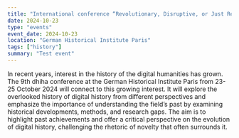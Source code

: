 ```yaml
---
title: "International conference “Revolutionary, Disruptive, or Just Repeating Itself? Tracing the History of Digital History” #dhiha9"
date: 2024-10-23
type: "events"
event_date: 2024-10-23
location: "German Historical Institute Paris"
tags: ["history"]
summary: "Test event"
---
```


In recent years, interest in the history of the digital humanities has grown. The 9th dhiha conference at the German Historical Institute Paris from 23-25 October 2024 will connect to this growing interest. It will explore the overlooked history of digital history from different perspectives and emphasize the importance of understanding the field’s past by examining historical developments, methods, and research gaps. The aim is to highlight past achievements and offer a critical perspective on the evolution of digital history, challenging the rhetoric of novelty that often surrounds it.

